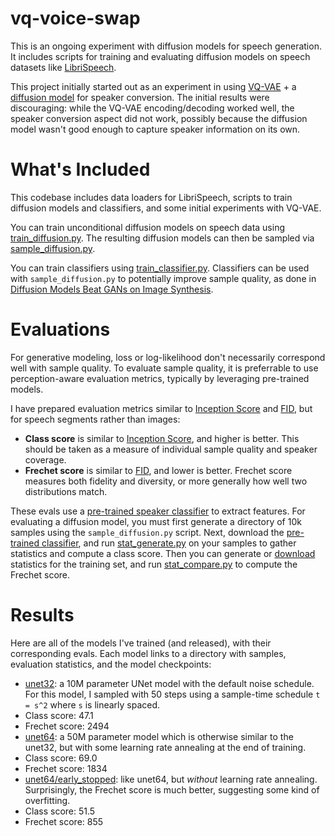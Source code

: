 # vq-voice-swap

This is an ongoing experiment with diffusion models for speech generation. It includes scripts for training and evaluating diffusion models on speech datasets like [LibriSpeech](https://www.openslr.org/12).

This project initially started out as an experiment in using [VQ-VAE](https://arxiv.org/abs/1711.00937) + a [diffusion model](https://arxiv.org/abs/2006.11239) for speaker conversion. The initial results were discouraging: while the VQ-VAE encoding/decoding worked well, the speaker conversion aspect did not work, possibly because the diffusion model wasn't good enough to capture speaker information on its own.

# What's Included

This codebase includes data loaders for LibriSpeech, scripts to train diffusion models and classifiers, and some initial experiments with VQ-VAE.

You can train unconditional diffusion models on speech data using [train_diffusion.py](train_diffusion.py). The resulting diffusion models can then be sampled via [sample_diffusion.py](sample_diffusion.py).

You can train classifiers using [train_classifier.py](train_classifier.py). Classifiers can be used with `sample_diffusion.py` to potentially improve sample quality, as done in [Diffusion Models Beat GANs on Image Synthesis](https://arxiv.org/abs/2105.05233).

# Evaluations

For generative modeling, loss or log-likelihood don't necessarily correspond well with sample quality. To evaluate sample quality, it is preferrable to use perception-aware evaluation metrics, typically by leveraging pre-trained models.

I have prepared evaluation metrics similar to [Inception Score](https://github.com/openai/improved-gan/tree/master/inception_score) and [FID](https://github.com/bioinf-jku/TTUR), but for speech segments rather than images:

 * **Class score** is similar to [Inception Score](https://github.com/openai/improved-gan/tree/master/inception_score), and higher is better. This should be taken as a measure of individual sample quality and speaker coverage.
 * **Frechet score** is similar to [FID](https://github.com/bioinf-jku/TTUR), and lower is better. Frechet score measures both fidelity and diversity, or more generally how well two distributions match.

These evals use a [pre-trained speaker classifier](http://data.aqnichol.com/vq-voice-swap/eval/) to extract features. For evaluating a diffusion model, you must first generate a directory of 10k samples using the `sample_diffusion.py` script. Next, download the [pre-trained classifier](http://data.aqnichol.com/vq-voice-swap/eval/model_classifier.pt), and run [stat_generate.py](stat_generate.py) on your samples to gather statistics and compute a class score. Then you can generate or [download](http://data.aqnichol.com/vq-voice-swap/eval/train_clean_360.npz) statistics for the training set, and run [stat_compare.py](stat_compare.py) to compute the Frechet score.

# Results

Here are all of the models I've trained (and released), with their corresponding evals. Each model links to a directory with samples, evaluation statistics, and the model checkpoints:

 * [unet32](http://data.aqnichol.com/vq-voice-swap/unet32): a 10M parameter UNet model with the default noise schedule. For this model, I sampled with 50 steps using a sample-time schedule `t = s^2` where `s` is linearly spaced.
  * Class score: 47.1
  * Frechet score: 2494
 * [unet64](http://data.aqnichol.com/vq-voice-swap/unet64/): a 50M parameter model which is otherwise similar to the unet32, but with some learning rate annealing at the end of training.
  * Class score: 69.0
  * Frechet score: 1834
 * [unet64/early_stopped](http://data.aqnichol.com/vq-voice-swap/unet64/early_stopped/): like unet64, but *without* learning rate annealing. Surprisingly, the Frechet score is much better, suggesting some kind of overfitting.
  * Class score: 51.5
  * Frechet score: 855
